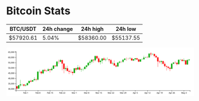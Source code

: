 # Bitcoin Stats

BTC/USDT|24h change|24h high|24h low|
|---|---|---|---|
|$57920.61|5.04%|$58360.00|$55137.55|

<img src="./chart.svg">
